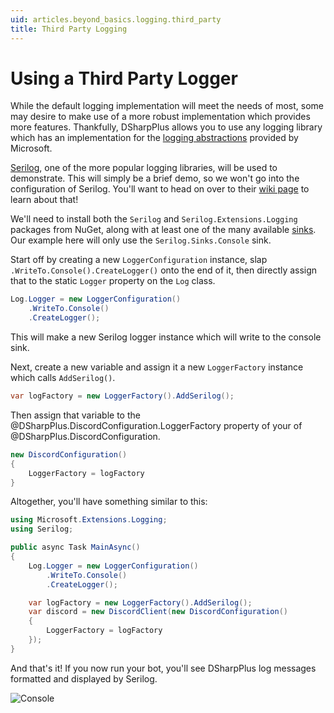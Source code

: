 ```yaml
---
uid: articles.beyond_basics.logging.third_party
title: Third Party Logging
---
```


# Using a Third Party Logger
While the default logging implementation will meet the needs of most, some may desire to make use of a more robust
implementation which provides more features. Thankfully, DSharpPlus allows you to use any logging library which has an
implementation for the [logging abstractions][0] provided by Microsoft.

[Serilog][1], one of the more popular logging libraries, will be used to demonstrate. This will simply be a brief demo,
so we won't go into the configuration of Serilog. You'll want to head on over to their [wiki page][2] to learn about
that!

We'll need to install both the `Serilog` and `Serilog.Extensions.Logging` packages from NuGet, along with at least one
of the many available [sinks][3]. Our example here will only use the `Serilog.Sinks.Console` sink.

Start off by creating a new `LoggerConfiguration` instance, slap `.WriteTo.Console().CreateLogger()` onto the end of it,
then directly assign that to the static `Logger` property on the `Log` class.
```cs
Log.Logger = new LoggerConfiguration()
    .WriteTo.Console()
    .CreateLogger();	
```

This will make a new Serilog logger instance which will write to the console sink.

Next, create a new variable and assign it a new `LoggerFactory` instance which calls `AddSerilog()`.
```cs
var logFactory = new LoggerFactory().AddSerilog();
```

Then assign that variable to the @DSharpPlus.DiscordConfiguration.LoggerFactory property of your of
@DSharpPlus.DiscordConfiguration.
```cs
new DiscordConfiguration()
{
    LoggerFactory = logFactory
}
```

Altogether, you'll have something similar to this:
```cs
using Microsoft.Extensions.Logging;
using Serilog;

public async Task MainAsync()
{
    Log.Logger = new LoggerConfiguration()
        .WriteTo.Console()
        .CreateLogger();

    var logFactory = new LoggerFactory().AddSerilog();
    var discord = new DiscordClient(new DiscordConfiguration()
    {
        LoggerFactory = logFactory
    });
}
```

And that's it! If you now run your bot, you'll see DSharpPlus log messages formatted and displayed by Serilog.

![Console][4]

<!-- LINKS -->
[0]:  https://docs.microsoft.com/en-us/dotnet/api/microsoft.extensions.logging
[1]:  https://serilog.net/
[2]:  https://github.com/serilog/serilog/wiki/Configuration-Basics
[3]:  https://github.com/serilog/serilog/wiki/Provided-Sinks
[4]:  /images/beyond_basics_logging_third_party_01.png
